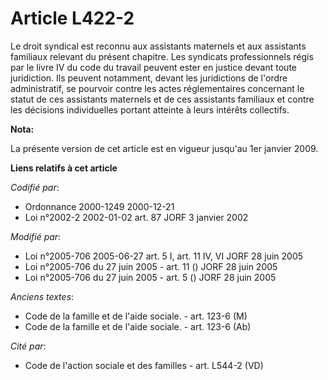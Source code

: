 # Article L422-2

Le droit syndical est reconnu aux assistants maternels et aux assistants familiaux relevant du présent chapitre. Les
syndicats professionnels régis par le livre IV du code du travail peuvent ester en justice devant toute juridiction. Ils
peuvent notamment, devant les juridictions de l'ordre administratif, se pourvoir contre les actes réglementaires concernant
le statut de ces assistants maternels et de ces assistants familiaux et contre les décisions individuelles portant atteinte à
leurs intérêts collectifs.

**Nota:**

La présente version de cet article est en vigueur jusqu'au 1er janvier 2009.

**Liens relatifs à cet article**

_Codifié par_:

  - Ordonnance 2000-1249 2000-12-21
  - Loi n°2002-2 2002-01-02 art. 87 JORF 3 janvier 2002

_Modifié par_:

  - Loi n°2005-706 2005-06-27 art. 5 I, art. 11 IV, VI JORF 28 juin 2005
  - Loi n°2005-706 du 27 juin 2005 - art. 11 () JORF 28 juin 2005
  - Loi n°2005-706 du 27 juin 2005 - art. 5 () JORF 28 juin 2005

_Anciens textes_:

  - Code de la famille et de l'aide sociale. - art. 123-6 (M)
  - Code de la famille et de l'aide sociale. - art. 123-6 (Ab)

_Cité par_:

  - Code de l'action sociale et des familles - art. L544-2 (VD)
